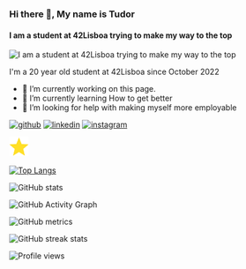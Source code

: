 ### Hi there 👋, My name is Tudor
#### I am a student at 42Lisboa trying to make my way to the top
![I am a student at 42Lisboa trying to make my way to the top](https://user-images.githubusercontent.com/81469736/200694430-7af988e5-2780-4879-bd4c-addc659f30f7.png)

I'm a 20 year old student at 42Lisboa since October 2022

- 🔭 I’m currently working on this page. 
- 🌱 I’m currently learning How to get better 
- 🤔 I’m looking for help with making myself more employable 


[<img src='https://cdn.jsdelivr.net/npm/simple-icons@3.0.1/icons/github.svg' alt='github' height='40'>](https://github.com/Tudorandrei117)  [<img src='https://cdn.jsdelivr.net/npm/simple-icons@3.0.1/icons/linkedin.svg' alt='linkedin' height='40'>](https://www.linkedin.com/in/tudor-burlacu-090755206/)  [<img src='https://cdn.jsdelivr.net/npm/simple-icons@3.0.1/icons/instagram.svg' alt='instagram' height='40'>](https://www.instagram.com/tudorzao/)  

<a href='https://stars.github.com/'><img src='https://raw.githubusercontent.com/acervenky/animated-github-badges/master/assets/starbadge.gif' width='35' height='35'></a> 

[![Top Langs](https://github-readme-stats.vercel.app/api/top-langs/?username=Tudorandrei117)](https://github.com/anuraghazra/github-readme-stats)

![GitHub stats](https://github-readme-stats.vercel.app/api?username=Tudorandrei117&show_icons=true)  

![GitHub Activity Graph](https://activity-graph.herokuapp.com/graph?username=Tudorandrei117)  

![GitHub metrics](https://metrics.lecoq.io/Tudorandrei117)  

![GitHub streak stats](https://streak-stats.demolab.com/?user=Tudorandrei117)  

![Profile views](https://gpvc.arturio.dev/Tudorandrei117)  
